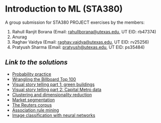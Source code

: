 # Introduction to ML (STA380)
A group submission for STA380 PROJECT exercises by the members:
  1. Rahull Ranjit Borana (Email: rahullborana@utexas.edu, UT EID: rb47374)
  2. Anurag
  3. Raghav Vaidya (Email: raghav.vaidya@utexas.edu, UT EID: rv25256)
  4. Pratyush Sharma (Email: pratyush@utexas.edu, UT EID: ps35484)

## *Link to the solutions*
- [Probability practice](problem1.ipynb)
- [Wrangling the Billboard Top 100](problem2.ipynb)
- [Visual story telling part 1: green buildings](problem3.ipynb)
- [Visual story telling part 2: Capital Metro data](problem4.ipynb)
- [Clustering and dimensionality reduction](problem5.ipynb)
- [Market segmentation](problem6.ipynb)
- [The Reuters corpus](problem7.ipynb)
- [Association rule mining](problem8.pdf)
- [Image classification with neural networks](problem9.ipynb)
